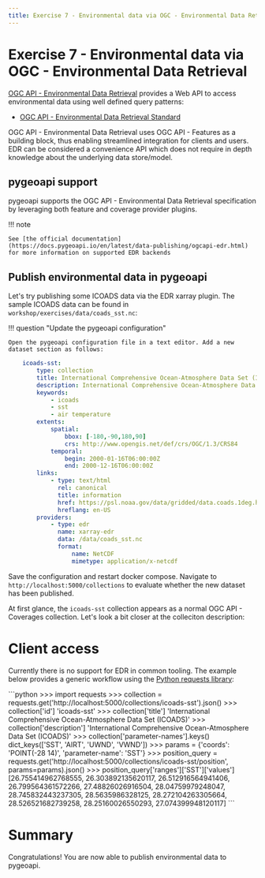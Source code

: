 ```yaml
---
title: Exercise 7 - Environmental data via OGC - Environmental Data Retrieval
---
```


# Exercise 7 - Environmental data via OGC - Environmental Data Retrieval

[OGC API - Environmental Data Retrieval](https://ogcapi.ogc.org/edr) provides a Web API to access
environmental data using well defined query patterns:

* [OGC API - Environmental Data Retrieval Standard](https://docs.ogc.org/is/19-086r4/19-086r4.html)

OGC API - Environmental Data Retrieval uses OGC API - Features as a building block, thus enabling
streamlined integration for clients and users.  EDR can be considered a convenience API which does
not require in depth knowledge about the underlying data store/model.

## pygeoapi support

pygeoapi supports the OGC API - Environmental Data Retrieval specification by leveraging both feature
and coverage provider plugins.

!!! note

    See [the official documentation](https://docs.pygeoapi.io/en/latest/data-publishing/ogcapi-edr.html) for more information on supported EDR backends


## Publish environmental data in pygeoapi

Let's try publishing some ICOADS data via the EDR xarray plugin. The sample ICOADS data can be found in `workshop/exercises/data/coads_sst.nc`:


!!! question "Update the pygeoapi configuration"

    Open the pygeoapi configuration file in a text editor. Add a new dataset section as follows:

``` {.yaml linenums="1"}
    icoads-sst:
        type: collection
        title: International Comprehensive Ocean-Atmosphere Data Set (ICOADS)
        description: International Comprehensive Ocean-Atmosphere Data Set (ICOADS)
        keywords:
            - icoads
            - sst
            - air temperature
        extents:
            spatial:
                bbox: [-180,-90,180,90]
                crs: http://www.opengis.net/def/crs/OGC/1.3/CRS84
            temporal:
                begin: 2000-01-16T06:00:00Z
                end: 2000-12-16T06:00:00Z
        links:
            - type: text/html
              rel: canonical
              title: information
              href: https://psl.noaa.gov/data/gridded/data.coads.1deg.html
              hreflang: en-US
        providers:
            - type: edr
              name: xarray-edr
              data: /data/coads_sst.nc
              format:
                  name: NetCDF
                  mimetype: application/x-netcdf
```

Save the configuration and restart docker compose. Navigate to `http://localhost:5000/collections` to evaluate whether the new dataset has been published.

At first glance, the `icoads-sst` collection appears as a normal OGC API - Coverages collection. Let's look a bit closer at the colleciton description:

# Client access

Currently there is no support for EDR in common tooling. The example below provides a generic workflow using the [Python requests library](https://requests.readthedocs.io):

<div class="termy">
```python
>>> import requests
>>> collection = requests.get('http://localhost:5000/collections/icoads-sst').json()
>>> collection['id']
'icoads-sst'
>>> collection['title']
'International Comprehensive Ocean-Atmosphere Data Set (ICOADS)'
>>> collection['description']
'International Comprehensive Ocean-Atmosphere Data Set (ICOADS)'
>>> collection['parameter-names'].keys()
dict_keys(['SST', 'AIRT', 'UWND', 'VWND'])
>>> params = {'coords': 'POINT(-28 14)', 'parameter-name': 'SST'}
>>> position_query = requests.get('http://localhost:5000/collections/icoads-sst/position', params=params).json()
>>> position_query['ranges']['SST']['values']
[26.755414962768555, 26.303892135620117, 26.512916564941406, 26.799564361572266, 27.48826026916504, 28.04759979248047, 28.745832443237305, 28.5635986328125, 28.272104263305664, 28.526521682739258, 28.25160026550293, 27.074399948120117]
```
</div>

# Summary

Congratulations!  You are now able to publish environmental data to pygeoapi.
